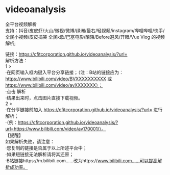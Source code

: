 # videoanalysis
全平台视频解析  
支持：抖音/皮皮虾/火山/微视/微博/绿洲/最右/轻视频/instagram/哔哩哔哩/快手/全民小视频/皮皮搞笑 全民k歌/巴塞电影/陌陌/Before避风/开眼/Vue Vlog 的视频解析;  
  
链接：https://cfitcorporation.github.io/videoanalysis/?url=  
解析方法：  
1 >  
·在网页输入框内键入平台分享链接；（注：B站的链接应为：https://www.bilibili.com/video/BVXXXXXXXXXX 或 https://www.bilibili.com/video/avXXXXXXX）；  
·点击 解析  
·结果出来时，点击图片直接下载视频。  
2 >  
·在分享链接前加入 https://cfitcorporation.github.io/videoanalysis/?url=  进行解析；  
·（例：https://cfitcorporation.github.io/videoanalysis/?url=https://www.bilibili.com/video/av170001/）。   
【提醒】  
如果解析失败，请注意：  
·您复制的链接是否属于以上所述平台中；  
·如果短链接无法解析请将其还原；  
·B站链接https://m.bilibili.com......改为https://www.bilibili.com......可以提高解析成功率。  
